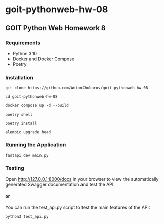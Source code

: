 # goit-pythonweb-hw-08

## GOIT Python Web Homework 8

### Requirements
- Python 3.10
- Docker and Docker Compose
- Poetry

### Installation

```shell
git clone https://github.com/AntonChubarov/goit-pythonweb-hw-08
```

```shell
cd goit-pythonweb-hw-08
```

```shell
docker compose up -d --build
```

```shell
poetry shell
```

```shell
poetry install
```

```shell
alembic upgrade head
```

### Running the Application

```shell
fastapi dev main.py
```

### Testing

Open http://127.0.0.1:8000/docs in your browser
to view the automatically generated Swagger
documentation and test the API.

#### or

You can run the test_api.py script to test the
main features of the API:

```shell
python3 test_api.py
```
